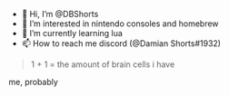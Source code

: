 - 👋 Hi, I’m @DBShorts
- 👀 I’m interested in nintendo consoles and homebrew
- 🌱 I’m currently learning lua
- 📫 How to reach me discord (@Damian Shorts#1932)

> 1 + 1 = the amount of brain cells i have

me, probably

<!---
DBShorts/DBShorts is a ✨ special ✨ repository because its `README.md` (this file) appears on your GitHub profile.
You can click the Preview link to take a look at your changes.
--->
